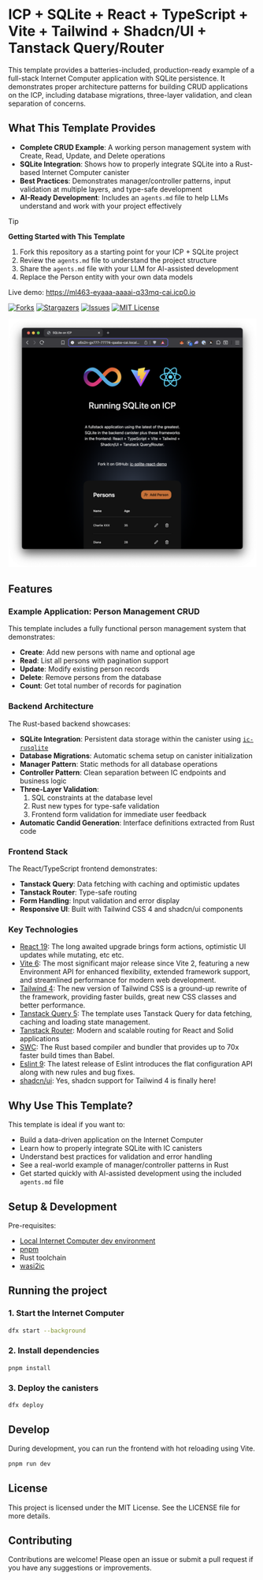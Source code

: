 # ICP + SQLite + React + TypeScript + Vite + Tailwind + Shadcn/UI + Tanstack Query/Router

This template provides a batteries-included, production-ready example of a full-stack Internet Computer application with SQLite persistence. It demonstrates proper architecture patterns for building CRUD applications on the ICP, including database migrations, three-layer validation, and clean separation of concerns.

## What This Template Provides

- **Complete CRUD Example**: A working person management system with Create, Read, Update, and Delete operations
- **SQLite Integration**: Shows how to properly integrate SQLite into a Rust-based Internet Computer canister
- **Best Practices**: Demonstrates manager/controller patterns, input validation at multiple layers, and type-safe development
- **AI-Ready Development**: Includes an `agents.md` file to help LLMs understand and work with your project effectively

> [!TIP]
> **Getting Started with This Template**
>
> 1. Fork this repository as a starting point for your ICP + SQLite project
> 2. Review the `agents.md` file to understand the project structure
> 3. Share the `agents.md` file with your LLM for AI-assisted development
> 4. Replace the Person entity with your own data models
>
> Live demo: <https://ml463-eyaaa-aaaai-q33mq-cai.icp0.io>

[![Forks][forks-shield]][forks-url]
[![Stargazers][stars-shield]][stars-url]
[![Issues][issues-shield]][issues-url]
[![MIT License][license-shield]](LICENSE)

![](./media/screenshot.png)

## Features

### Example Application: Person Management CRUD

This template includes a fully functional person management system that demonstrates:
- **Create**: Add new persons with name and optional age
- **Read**: List all persons with pagination support
- **Update**: Modify existing person records
- **Delete**: Remove persons from the database
- **Count**: Get total number of records for pagination

### Backend Architecture

The Rust-based backend showcases:
- **SQLite Integration**: Persistent data storage within the canister using [`ic-rusqlite`](https://github.com/wasm-forge/ic-rusqlite)
- **Database Migrations**: Automatic schema setup on canister initialization
- **Manager Pattern**: Static methods for all database operations
- **Controller Pattern**: Clean separation between IC endpoints and business logic
- **Three-Layer Validation**:
  1. SQL constraints at the database level
  2. Rust new types for type-safe validation
  3. Frontend form validation for immediate user feedback
- **Automatic Candid Generation**: Interface definitions extracted from Rust code

### Frontend Stack

The React/TypeScript frontend demonstrates:
- **Tanstack Query**: Data fetching with caching and optimistic updates
- **Tanstack Router**: Type-safe routing
- **Form Handling**: Input validation and error display
- **Responsive UI**: Built with Tailwind CSS 4 and shadcn/ui components

### Key Technologies

- [React 19](https://react.dev): The long awaited upgrade brings form actions, optimistic UI updates while mutating, etc etc.
- [Vite 6](https://vite.dev/): The most significant major release since Vite 2, featuring a new Environment API for enhanced flexibility, extended framework support, and streamlined performance for modern web development.
- [Tailwind 4](https://tailwindcss.com/docs/v4-beta): The new version of Tailwind CSS is a ground-up rewrite of the framework, providing faster builds, great new CSS classes and better performance.
- [Tanstack Query 5](https://tanstack.com/query/latest): The template uses Tanstack Query for data fetching, caching and loading state management.
- [Tanstack Router](https://tanstack.com/router/latest): Modern and scalable routing for React and Solid applications
- [SWC](https://swc.rs/): The Rust based compiler and bundler that provides up to 70x faster build times than Babel.
- [Eslint 9](https://eslint.org/): The latest release of Eslint introduces the flat configuration API along with new rules and bug fixes.
- [shadcn/ui](https://ui.shadcn.com/): Yes, shadcn support for Tailwind 4 is finally here!

## Why Use This Template?

This template is ideal if you want to:
- Build a data-driven application on the Internet Computer
- Learn how to properly integrate SQLite with IC canisters
- Understand best practices for validation and error handling
- See a real-world example of manager/controller patterns in Rust
- Get started quickly with AI-assisted development using the included `agents.md` file

## Setup & Development

Pre-requisites:

- [Local Internet Computer dev environment](https://internetcomputer.org/docs/current/developer-docs/backend/rust/dev-env)
- [pnpm](https://pnpm.io/installation)
- Rust toolchain 
- [wasi2ic](https://github.com/wasm-forge/wasi2ic) 

## Running the project

### 1. Start the Internet Computer

```bash
dfx start --background
```

### 2. Install dependencies

```
pnpm install
```

### 3. Deploy the canisters

```
dfx deploy
```

## Develop

During development, you can run the frontend with hot reloading using Vite.

```bash
pnpm run dev
```

## License

This project is licensed under the MIT License. See the LICENSE file for more
details.

## Contributing

Contributions are welcome! Please open an issue or submit a pull request if you
have any suggestions or improvements.

[forks-shield]: https://img.shields.io/github/forks/kristoferlund/ic-sqlite-react-demo.svg?style=for-the-badge
[forks-url]: https://github.com/kristoferlund/ic-sqlite-react-demo/network/members
[stars-shield]: https://img.shields.io/github/stars/kristoferlund/ic-sqlite-react-demo?style=for-the-badge
[stars-url]: https://github.com/kristoferlund/ic-sqlite-react-demo/stargazers
[issues-shield]: https://img.shields.io/github/issues/kristoferlund/ic-sqlite-react-demo.svg?style=for-the-badge
[issues-url]: https://github.com/kristoferlund/ic-sqlite-react-demo/issues
[license-shield]: https://img.shields.io/github/license/kristoferlund/ic-sqlite-react-demo.svg?style=for-the-badge

